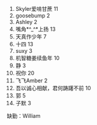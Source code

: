1. Skyler爱啃甘蔗 11
2. goosebump 2
3. Ashley 2
4. 嘴角*^_^*上扬 13
5. 天真作少年 7
6. 十四 13
7. suxy 3
8. 机智糖姜续鱼年 10
9. 静 3
10. 祝你 20
11. 飞飞Amber 2
12. 吾以诚心相献，君何踌躇不前 10
13. 郭 5 
14. 子默 3

缺勤：William